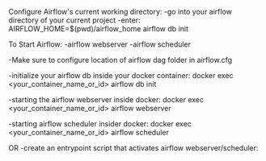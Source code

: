 Configure Airflow's current working directory:
-go into your airflow directory of your current project
-enter: AIRFLOW_HOME=$(pwd)/airflow_home airflow db init

To Start Airflow:
-airflow webserver
-airflow scheduler

-Make sure to configure location of airflow dag folder in airflow.cfg


-initialize your airflow db inside your docker container:
docker exec <your_container_name_or_id> airflow db init

-starting the airflow webserver inside docker:
docker exec <your_container_name_or_id> airflow webserver

-starting airflow scheduler insider docker:
docker exec <your_container_name_or_id> airflow scheduler

OR
-create an entrypoint script that activates airflow webserver/scheduler:




